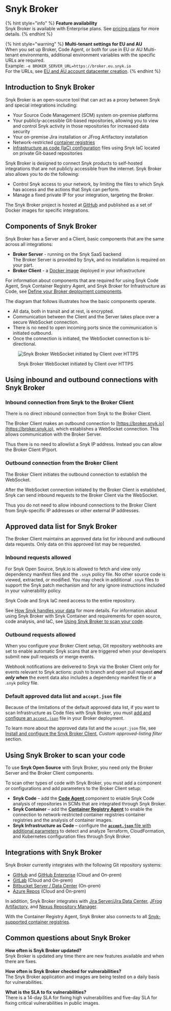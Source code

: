 # Snyk Broker

{% hint style="info" %}
**Feature availability**\
Snyk Broker is available with Enterprise plans. See [pricing plans](https://snyk.io/plans/) for more details.
{% endhint %}

{% hint style="warning" %}
**Multi-tenant settings for EU and AU**\
When you set up Broker, Code Agent, or both for use in EU or AU Multi-tenant environments, additional environment variables with the specific URLs are required.\
Example:  `-e BROKER_SERVER_URL=https://broker.eu.snyk.io`\
For the URLs, see [EU and AU account datacenter creation](https://docs.snyk.io/snyk-processes/data-residency-at-snyk#eu-and-au-datacenter-account-creation).
{% endhint %}

## Introduction to Snyk Broker

Snyk Broker is an open-source tool that can act as a proxy between Snyk and special integrations including:

* Your Source Code Management (SCM) system on-premise platforms
* Your publicly-accessible Git-based repositories, allowing you to view and control Snyk activity in those repositories for increased data security
* Your on-premise Jira installation or JFrog Artifactory installation
* Network-restricted [container registries](snyk-broker-container-registry-agent/)
* [Infrastructure as code (IaC) configuration](snyk-broker-infrastructure-as-code-detection/) files using Snyk IaC located on private Git-based repositories

Snyk Broker is designed to connect Snyk products to self-hosted integrations that are not publicly accessible from the internet. Snyk Broker also allows you to do the following:

* Control Snyk access to your network, by limiting the files to which Snyk has access and the actions that Snyk can perform.
* Manage a fixed private IP for your integration, targeting the Broker.

The Snyk Broker project is hosted at [GitHub](https://github.com/snyk/broker) and published as a set of Docker images for specific integrations.

## Components of Snyk Broker

Snyk Broker has a Server and a Client, basic components that are the same across all integrations:

* **Broker Server** - running on the Snyk SaaS backend\
  The Broker Server is provided by Snyk, and no installation is required on your part.
* **Broker Client** - a [Docker image](https://hub.docker.com/r/snyk/broker/) deployed in your infrastructure

For information about components that are required for using Snyk Code Agent, Snyk Container Registry Agent, and Snyk Broker for Infrastructure as Code, see [Define your Broker deployment components](https://docs.snyk.io/integrations/snyk-broker/set-up-snyk-broker/prepare-snyk-broker-for-deployment#define-your-broker-deployment-components).

The diagram that follows illustrates how the basic components operate.

* All data, both in transit and at rest, is encrypted.
* Communication between the Client and the Server takes place over a secure WebSocket connection.
* There is no need to open incoming ports since the communication is initiated outbound.
* Once the connection is initiated, the WebSocket connection is bi-directional.

<figure><img src="../../.gitbook/assets/Snyk Broker diagram.png" alt="Snyk Broker WebSocket initiated by Client over HTTPS"><figcaption><p>Snyk Broker WebSocket initiated by Client over HTTPS</p></figcaption></figure>

## Using inbound and outbound connections with Snyk Broker

### Inbound connection from Snyk to the Broker Client

There is no direct inbound connection from Snyk to the Broker Client.

The Broker Client makes an outbound connection to [https://broker.snyk.io](https://broker.snyk.io), which establishes a WebSocket connection. This allows communication with the Broker Server.

Thus there is no need to allowlist a Snyk IP address. Instead you can allow the Broker Client IP/port.

### Outbound connection from the Broker Client

The Broker Client initiates the outbound connection to establish the WebSocket.

After the WebSocket connection initiated by the Broker Client is established, Snyk can send inbound requests to the Broker Client via the WebSocket.

Thus you do not need to allow inbound connections to the Broker Client from Snyk-specific IP addresses or other external IP addresses.

## **Approved data list for Snyk Broker**

The Broker Client maintains an approved data list for inbound and outbound data requests. Only data on this approved list may be requested.

### Inbound requests allowed

For Snyk Open Source, Snyk.io is allowed to fetch and view only dependency manifest files and the `.snyk` policy file. No other source code is viewed, extracted, or modified. You may check in additional `.snyk` files to support the Snyk patch mechanism and for any ignore instructions included in your vulnerability policy.

Snyk Code and Snyk IaC need access to the entire repository.

See [How Snyk handles your data](../../snyk-processes/how-snyk-handles-your-data.md) for more details. For information about using Snyk Broker with Snyk Container and requirements for open source, code analysis, and IaC, see [Using Snyk Broker to scan your code](./#using-snyk-broker-to-scan-your-code).

### Outbound requests allowed

When you configure your Broker Client setup, Git repository webhooks are set to enable automatic Snyk scans that are triggered when your developers submit new pull requests or merge events.&#x20;

Webhook notifications are delivered to Snyk via the Broker Client only for events relevant to Snyk actions: push to branch and open pull request _**and only when**_ the event data also includes a dependency manifest file or a .`snyk` policy file.

### Default approved data list and `accept.json` file

Because of the limitations of the default approved data list, if you want to scan Infrastructure as Code files with Snyk Broker, you must [add and configure an `accept.json`](snyk-broker-infrastructure-as-code-detection/) file in your Broker deployment.

To learn more about the approved data list and the `accept.json` file, see [Install and configure the Snyk Broker Client](set-up-snyk-broker/how-to-install-and-configure-your-snyk-broker-client.md), _Custom approved-listing filter_ section.

## **Using Snyk Broker to scan your code**

To use **Snyk Open Source** with Snyk Broker, you need only the Broker Server and the Broker Client components.

To scan other types of code with Snyk Broker, you must add a component or configurations and add parameters to the Broker Client setup:

* **Snyk Code** – add the [**Code Agent** ](snyk-broker-code-agent/)component to enable Snyk Code analysis of repositories in SCMs that are integrated through Snyk Broker.
* **Snyk Container** – add the [**Container Registry Agent**](snyk-broker-container-registry-agent/) to enable the connection to network-restricted container registries container registries and the analysis of container images.
* **Snyk Infrastructure as Code** – configure the [**`accept.json`** file with additional parameters](snyk-broker-infrastructure-as-code-detection/) to detect and analyze Terraform, CloudFormation, and Kubernetes configuration files through Snyk Broker.

## **Integrations with Snyk Broker**

Snyk Broker currently integrates with the following Git repository systems:

* [GitHub](../git-repository-scm-integrations/github-integration.md) and [GitHub Enterprise](../git-repository-scm-integrations/github-enterprise-integration.md) (Cloud and On-prem)
* [GitLab](../git-repository-scm-integrations/gitlab-integration.md) (Cloud and On-prem)
* [Bitbucket Server / Data Center](../git-repository-scm-integrations/bitbucket-data-center-server-integration.md) (On-prem)
* [Azure Repos](../git-repository-scm-integrations/azure-repos-integration.md) (Cloud and On-prem)

In addition, Snyk Broker integrates with [Jira Server/Jira Data Center](../notifications-ticketing-system-integrations/jira.md), [JFrog Artifactory](../private-registry-integrations/artifactory-registry-setup.md), and [Nexus Repository Manager](../private-registry-integrations/nexus-repo-manager-setup.md).

With the Container Registry Agent, Snyk Broker also connects to all [Snyk-supported container registries](snyk-broker-container-registry-agent/).

## Common questions about Snyk Broker

**How often is Snyk Broker updated?**\
Snyk Broker is updated any time there are new features available and when there are fixes.

**How often is Snyk Broker checked for vulnerabilities?**\
The Snyk Broker application and images are being tested on a daily basis for vulnerabilities.

**What is the SLA to fix vulnerabilities?**\
There is a 14-day SLA for fixing high vulnerabilities and five-day SLA for fixing critical vulnerabilities in public images.


